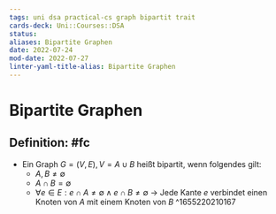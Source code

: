 ```yaml
---
tags: uni dsa practical-cs graph bipartit trait 
cards-deck: Uni::Courses::DSA
status: 
aliases: Bipartite Graphen
date: 2022-07-24
mod-date: 2022-07-27
linter-yaml-title-alias: Bipartite Graphen
---
```


# Bipartite Graphen

## Definition: #fc
- Ein Graph $G = (V,E), V = A \cup B$ heißt bipartit, wenn folgendes gilt:
	- $A,B \neq \emptyset$
	- $A \cap B = \emptyset$
	- $\forall e \in E: e \cap A \neq \emptyset \wedge e \cap B \neq \emptyset$
-> Jede Kante $e$ verbindet einen Knoten von $A$ mit einem Knoten von $B$
^1655220210167
